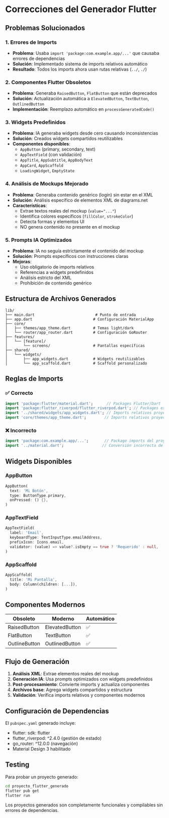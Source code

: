 # Correcciones del Generador Flutter

## Problemas Solucionados

### 1. Errores de Imports
- **Problema**: Usaba `import 'package:com.example.app/...'` que causaba errores de dependencias
- **Solución**: Implementado sistema de imports relativos automático
- **Resultado**: Todos los imports ahora usan rutas relativas (`../`, `./`)

### 2. Componentes Flutter Obsoletos
- **Problema**: Generaba `RaisedButton`, `FlatButton` que están deprecados
- **Solución**: Actualización automática a `ElevatedButton`, `TextButton`, `OutlinedButton`
- **Implementación**: Reemplazo automático en `processGeneratedCode()`

### 3. Widgets Predefinidos
- **Problema**: IA generaba widgets desde cero causando inconsistencias
- **Solución**: Creados widgets compartidos reutilizables
- **Componentes disponibles**:
  - `AppButton` (primary, secondary, text)
  - `AppTextField` (con validación)
  - `AppTitle`, `AppSubtitle`, `AppBodyText`
  - `AppCard`, `AppScaffold`
  - `LoadingWidget`, `EmptyState`

### 4. Análisis de Mockups Mejorado
- **Problema**: Generaba contenido genérico (login) sin estar en el XML
- **Solución**: Análisis específico de elementos XML de diagrams.net
- **Características**:
  - Extrae textos reales del mockup (`value="..."`)
  - Identifica colores específicos (`fillColor`, `strokeColor`)
  - Detecta formas y elementos UI
  - NO genera contenido no presente en el mockup

### 5. Prompts IA Optimizados
- **Problema**: IA no seguía estrictamente el contenido del mockup
- **Solución**: Prompts específicos con instrucciones claras
- **Mejoras**:
  - Uso obligatorio de imports relativos
  - Referencias a widgets predefinidos
  - Análisis estricto del XML
  - Prohibición de contenido genérico

## Estructura de Archivos Generados

```
lib/
├── main.dart                           # Punto de entrada
├── app.dart                           # Configuración MaterialApp
├── core/
│   ├── themes/app_theme.dart          # Temas light/dark
│   └── router/app_router.dart         # Configuración GoRouter
├── features/
│   └── [feature]/
│       └── screens/                   # Pantallas específicas
├── shared/
│   └── widgets/
│       ├── app_widgets.dart           # Widgets reutilizables
│       └── app_scaffold.dart          # Scaffold personalizado
```

## Reglas de Imports

### ✅ Correcto
```dart
import 'package:flutter/material.dart';      // Packages Flutter/Dart
import 'package:flutter_riverpod/flutter_riverpod.dart'; // Packages externos
import '../shared/widgets/app_widgets.dart'; // Imports relativos proyecto
import 'core/themes/app_theme.dart';        // Imports relativos proyecto
```

### ❌ Incorrecto  
```dart
import 'package:com.example.app/...';       // Package imports del proyecto
import '../material.dart';                 // Conversión incorrecta de Flutter
```

## Widgets Disponibles

### AppButton
```dart
AppButton(
  text: 'Mi Botón',
  type: ButtonType.primary,
  onPressed: () {},
)
```

### AppTextField
```dart
AppTextField(
  label: 'Email',
  keyboardType: TextInputType.emailAddress,
  prefixIcon: Icons.email,
  validator: (value) => value?.isEmpty == true ? 'Requerido' : null,
)
```

### AppScaffold
```dart
AppScaffold(
  title: 'Mi Pantalla',
  body: Column(children: [...]),
)
```

## Componentes Modernos

| Obsoleto      | Moderno         | Automático |
|--------------|-----------------|------------|
| RaisedButton | ElevatedButton  | ✅         |
| FlatButton   | TextButton      | ✅         |
| OutlineButton| OutlinedButton  | ✅         |

## Flujo de Generación

1. **Análisis XML**: Extrae elementos reales del mockup
2. **Generación IA**: Usa prompts optimizados con widgets predefinidos
3. **Post-procesamiento**: Convierte imports y actualiza componentes
4. **Archivos base**: Agrega widgets compartidos y estructura
5. **Validación**: Verifica imports relativos y componentes modernos

## Configuración de Dependencias

El `pubspec.yaml` generado incluye:
- flutter: sdk: flutter
- flutter_riverpod: ^2.4.0 (gestión de estado)
- go_router: ^12.0.0 (navegación)
- Material Design 3 habilitado

## Testing

Para probar un proyecto generado:
```bash
cd proyecto_flutter_generado
flutter pub get
flutter run
```

Los proyectos generados son completamente funcionales y compilables sin errores de dependencias. 